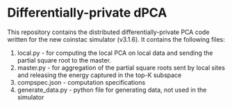 # Differentially-private dPCA
This repository contains the distributed differentially-private PCA code written for the new coinstac simulator (v3.1.6). It contains the following files:
1. local.py - for computing the local PCA on local data and sending the partial square root to the master.
2. master.py - for aggregation of the partial square roots sent by local sites and releasing the energy captured in the top-K subspace
3. compspec.json - computation specifications
4. generate_data.py - python file for generating data, not used in the simulator
